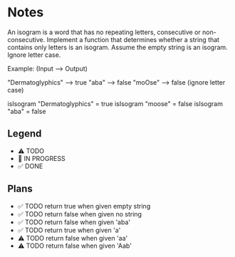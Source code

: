 # Notes

An isogram is a word that has no repeating letters, consecutive or non-consecutive. Implement a function that determines whether a string that contains only letters is an isogram. Assume the empty string is an isogram. Ignore letter case.

Example: (Input --> Output)

"Dermatoglyphics" --> true "aba" --> false "moOse" --> false (ignore letter case)

isIsogram "Dermatoglyphics" = true
isIsogram "moose" = false
isIsogram "aba" = false

## Legend
- ⚠ TODO
- 🚧 IN PROGRESS
- ✅ DONE

## Plans

- ✅ TODO return true when given empty string
- ✅ TODO return false when given no string
- ✅ TODO return false when given 'aba'
- ✅ TODO return true when given 'a'
- ⚠ TODO return false when given 'aa'
- ⚠ TODO return false when given 'Aab'